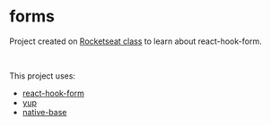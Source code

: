 # forms

Project created on [Rocketseat class](https://www.youtube.com/watch?v=1WhzWJ1h_KM&list=PL85ITvJ7FLojFdFRbuKt0lsx08ADCEPRu&index=6&ab_channel=Rocketseat) to learn about react-hook-form.

<br />

This project uses:
- [react-hook-form](https://react-hook-form.com/)
- [yup](https://react-hook-form.com/get-started#SchemaValidation)
- [native-base](https://nativebase.io/)
